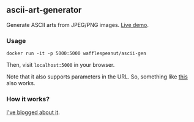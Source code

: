 ## ascii-art-generator

Generate ASCII arts from JPEG/PNG images. [Live demo](https://waffles.space/ascii-gen/).

### Usage

```
docker run -it -p 5000:5000 wafflespeanut/ascii-gen
```

Then, visit `localhost:5000` in your browser.

Note that it also supports parameters in the URL. So, something like [this](https://waffles.space/ascii-gen/?url=http://onehdwallpaper.com/wp-content/uploads/2016/11/Worlds-Cute-Girls-Images.jpg&w=400) also works.

### How it works?

[I've blogged about it](https://blog.waffles.space/2017/03/01/ascii-sketch/).
